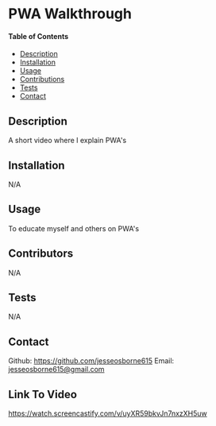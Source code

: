 # PWA Walkthrough

   #### Table of Contents

  * [Description](#description)
  * [Installation](#installation)
  * [Usage](#usage)
  * [Contributions](#contributors)
  * [Tests](#tests)
  * [Contact](#contatct)

  ## Description
  A short video where I explain PWA's

  ## Installation
  N/A

  ## Usage
  To educate myself and others on PWA's

  ## Contributors
  N/A

  ## Tests
  N/A

   ## Contact
  Github: https://github.com/jesseosborne615
  Email: jesseosborne615@gmail.com

   ## Link To Video
   https://watch.screencastify.com/v/uyXR59bkvJn7nxzXH5uw

